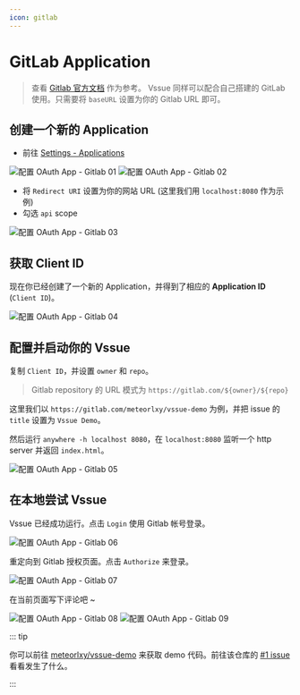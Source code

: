 ```yaml
---
icon: gitlab
---
```


# GitLab Application

> 查看 [Gitlab 官方文档](https://docs.gitlab.com/ce/integration/oauth_provider.html#adding-an-application-through-the-profile) 作为参考。
> Vssue 同样可以配合自己搭建的 GitLab 使用。只需要将 `baseURL` 设置为你的 Gitlab URL 即可。

## 创建一个新的 Application

- 前往 [Settings - Applications](https://gitlab.com/profile/applications)

![配置 OAuth App - Gitlab 01](./assets/oauth-app-gitlab-01.png)
![配置 OAuth App - Gitlab 02](./assets/oauth-app-gitlab-02.png)

- 将 `Redirect URI` 设置为你的网站 URL (这里我们用 `localhost:8080` 作为示例)
- 勾选 `api` scope

![配置 OAuth App - Gitlab 03](./assets/oauth-app-gitlab-03.png)

## 获取 Client ID

现在你已经创建了一个新的 Application，并得到了相应的 **Application ID** (`Client ID`)。

![配置 OAuth App - Gitlab 04](./assets/oauth-app-gitlab-04.png)

## 配置并启动你的 Vssue

复制 `Client ID`，并设置 `owner` 和 `repo`。

> Gitlab repository 的 URL 模式为 `https://gitlab.com/${owner}/${repo}`

这里我们以 `https://gitlab.com/meteorlxy/vssue-demo` 为例，并把 issue 的 `title` 设置为 `Vssue Demo`。

然后运行 `anywhere -h localhost 8080`，在 `localhost:8080` 监听一个 http server 并返回 `index.html`。

![配置 OAuth App - Gitlab 05](./assets/oauth-app-gitlab-05.png)

## 在本地尝试 Vssue

Vssue 已经成功运行。点击 `Login` 使用 Gitlab 帐号登录。

![配置 OAuth App - Gitlab 06](./assets/oauth-app-gitlab-06.png)

重定向到 Gitlab 授权页面。点击 `Authorize` 来登录。

![配置 OAuth App - Gitlab 07](./assets/oauth-app-gitlab-07.png)

在当前页面写下评论吧 ~

![配置 OAuth App - Gitlab 08](./assets/oauth-app-gitlab-08.png)
![配置 OAuth App - Gitlab 09](./assets/oauth-app-gitlab-09.png)

::: tip

你可以前往 [meteorlxy/vssue-demo](https://gitlab.com/meteorlxy/vssue-demo) 来获取 demo 代码。前往该仓库的 [#1 issue](https://gitlab.com/meteorlxy/vssue-demo/issues/1) 看看发生了什么。

:::
